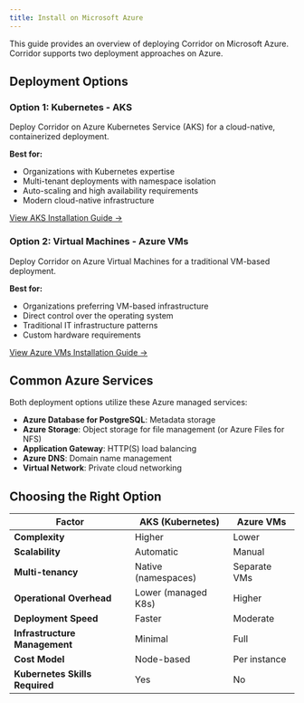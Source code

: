 ```yaml
---
title: Install on Microsoft Azure
---
```


This guide provides an overview of deploying Corridor on Microsoft Azure. Corridor supports two deployment approaches on Azure.

## Deployment Options

### Option 1: Kubernetes - AKS

Deploy Corridor on Azure Kubernetes Service (AKS) for a cloud-native, containerized deployment.

**Best for:**

- Organizations with Kubernetes expertise
- Multi-tenant deployments with namespace isolation
- Auto-scaling and high availability requirements
- Modern cloud-native infrastructure

[View AKS Installation Guide →](./azure-aks.md)

### Option 2: Virtual Machines - Azure VMs

Deploy Corridor on Azure Virtual Machines for a traditional VM-based deployment.

**Best for:**

- Organizations preferring VM-based infrastructure
- Direct control over the operating system
- Traditional IT infrastructure patterns
- Custom hardware requirements

[View Azure VMs Installation Guide →](./azure-vms.md)

## Common Azure Services

Both deployment options utilize these Azure managed services:

- **Azure Database for PostgreSQL**: Metadata storage
- **Azure Storage**: Object storage for file management (or Azure Files for NFS)
- **Application Gateway**: HTTP(S) load balancing
- **Azure DNS**: Domain name management
- **Virtual Network**: Private cloud networking

## Choosing the Right Option

| Factor | AKS (Kubernetes) | Azure VMs |
|--------|------------------|-----------|
| **Complexity** | Higher | Lower |
| **Scalability** | Automatic | Manual |
| **Multi-tenancy** | Native (namespaces) | Separate VMs |
| **Operational Overhead** | Lower (managed K8s) | Higher |
| **Deployment Speed** | Faster | Moderate |
| **Infrastructure Management** | Minimal | Full |
| **Cost Model** | Node-based | Per instance |
| **Kubernetes Skills Required** | Yes | No |